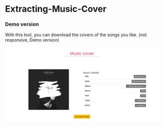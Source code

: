 # Extracting-Music-Cover
### Demo version
With this tool, you can download the covers of the songs you like. (not responsive, Demo version)

![preview](pre.png)

